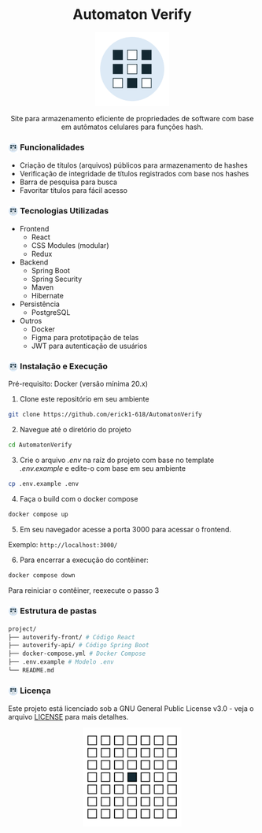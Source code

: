 <h1 align="center">Automaton Verify</h1>

<p align="center">
    <img alt="logo" src="assets/logotype.png" width="150px"/>
</p>

<p align="center">Site para armazenamento eficiente de propriedades de software com base em autômatos celulares para funções hash.</p>

<h3>
  <img src="assets/loading.gif" width="20" height="20" style="vertical-align: middle;"> Funcionalidades
</h3>

- Criação de títulos (arquivos) públicos para armazenamento de hashes
- Verificação de integridade de títulos registrados com base nos hashes
- Barra de pesquisa para busca
- Favoritar títulos para fácil acesso

<h3>
  <img src="assets/loading.gif" width="20" height="20" style="vertical-align: middle;"> Tecnologias Utilizadas
</h3>

- Frontend
    - React
    - CSS Modules (modular)
    - Redux
- Backend
    - Spring Boot
    - Spring Security
    - Maven
    - Hibernate
- Persistência
    - PostgreSQL
- Outros
    - Docker
    - Figma para prototipação de telas
    - JWT para autenticação de usuários

<h3>
  <img src="assets/loading.gif" width="20" height="20" style="vertical-align: middle;"> Instalação e Execução
</h3>

Pré-requisito: Docker (versão mínima 20.x)

1. Clone este repositório em seu ambiente

```bash
git clone https://github.com/erick1-618/AutomatonVerify
```

2. Navegue até o diretório do projeto

```bash
cd AutomatonVerify
```

3. Crie o arquivo *.env* na raíz do projeto com base no template *.env.example* e edite-o com base em seu ambiente

```bash
cp .env.example .env
```

4. Faça o build com o docker compose

```bash
docker compose up
```

5. Em seu navegador acesse a porta 3000 para acessar o frontend.

Exemplo: ``http://localhost:3000/``

6. Para encerrar a execução do contêiner:

```bash
docker compose down
```

Para reiniciar o contêiner, reexecute o passo 3

<h3>
  <img src="assets/loading.gif" width="20" height="20" style="vertical-align: middle;"> Estrutura de pastas
</h3>

```bash
project/
├── autoverify-front/ # Código React
├── autoverify-api/ # Código Spring Boot
├── docker-compose.yml # Docker Compose
├── .env.example # Modelo .env
└── README.md
```

<h3>
  <img src="assets/loading.gif" width="20" height="20" style="vertical-align: middle;"> Licença
</h3>

Este projeto está licenciado sob a GNU General Public License v3.0 - veja o arquivo [LICENSE](LICENSE) para mais detalhes.

<p align="center">
    <img src="assets/loading2.gif" width="200">
</p>
